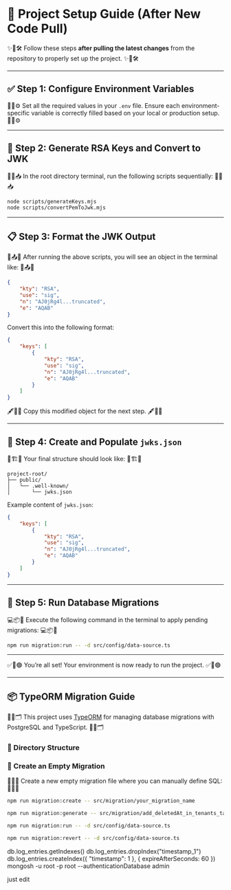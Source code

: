 # 🔧 Project Setup Guide (After New Code Pull)

✨📘🛠️ Follow these steps **after pulling the latest changes** from the repository to properly set up the project. ✨📘🛠️

---

## ✅ Step 1: Configure Environment Variables

📝🌱⚙️ Set all the required values in your `.env` file. Ensure each environment-specific variable is correctly filled based on your local or production setup. 📝🌱⚙️

---

## 🔐 Step 2: Generate RSA Keys and Convert to JWK

📂🔑📥 In the root directory terminal, run the following scripts sequentially: 📂🔑📥

```bash
node scripts/generateKeys.mjs
node scripts/convertPemToJwk.mjs
```

---

## 📋 Step 3: Format the JWK Output

🧾📤🔧 After running the above scripts, you will see an object in the terminal like: 🧾📤🔧

```json
{
    "kty": "RSA",
    "use": "sig",
    "n": "AJ0jRg4l...truncated",
    "e": "AQAB"
}
```

Convert this into the following format:

```json
{
    "keys": [
        {
            "kty": "RSA",
            "use": "sig",
            "n": "AJ0jRg4l...truncated",
            "e": "AQAB"
        }
    ]
}
```

🖋️📎📄 Copy this modified object for the next step. 🖋️📎📄

---

## 📁 Step 4: Create and Populate `jwks.json`

📁🏗️📌 Your final structure should look like: 📁🏗️📌

```
project-root/
├── public/
│   └── .well-known/
│       └── jwks.json
```

Example content of `jwks.json`:

```json
{
    "keys": [
        {
            "kty": "RSA",
            "use": "sig",
            "n": "AJ0jRg4l...truncated",
            "e": "AQAB"
        }
    ]
}
```

---

## 🧱 Step 5: Run Database Migrations

💻📦🚀 Execute the following command in the terminal to apply pending migrations: 💻📦🚀

```bash
npm run migration:run -- -d src/config/data-source.ts
```

---

✅🎉🟢 You’re all set! Your environment is now ready to run the project. ✅🎉🟢

---

## 📦 TypeORM Migration Guide

📘🧩🗂️ This project uses [TypeORM](https://typeorm.io/) for managing database migrations with PostgreSQL and TypeScript. 📘🧩🗂️

### 📁 Directory Structure

### 🧱 Create an Empty Migration

📄📜📌 Create a new empty migration file where you can manually define SQL: 📄📜📌

```bash
npm run migration:create -- src/migration/your_migration_name

npm run migration:generate -- src/migration/add_deletedAt_in_tenants_table -d src/config/data-source.ts

npm run migration:run -- -d src/config/data-source.ts

npm run migration:revert -- -d src/config/data-source.ts
```

db.log_entries.getIndexes()
db.log_entries.dropIndex("timestamp_1")
db.log_entries.createIndex({ "timestamp": 1 }, { expireAfterSeconds: 60 })
mongosh -u root -p root --authenticationDatabase admin

just edit
